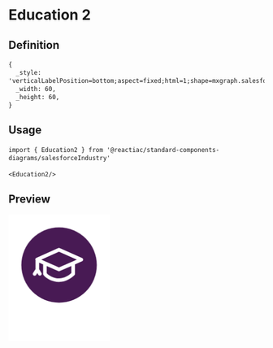 # Education 2

## Definition

```
{
  _style: 'verticalLabelPosition=bottom;aspect=fixed;html=1;shape=mxgraph.salesforce.education2;',
  _width: 60,
  _height: 60,
}
```

## Usage

```
import { Education2 } from '@reactiac/standard-components-diagrams/salesforceIndustry'

<Education2/>
```

## Preview

<img src="./education-2.png" width="200"/>
